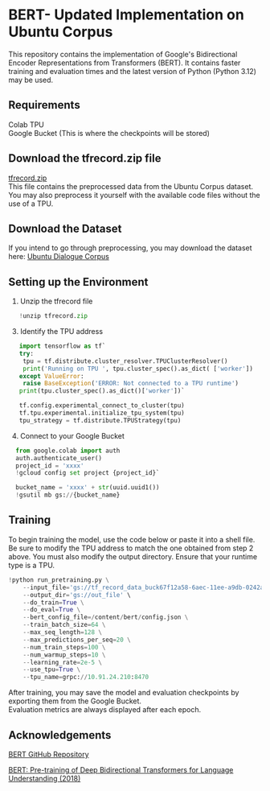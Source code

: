 
# BERT- Updated Implementation on Ubuntu Corpus
This repository contains the implementation of Google's Bidirectional Encoder Representations from Transformers (BERT). It contains faster training and evaluation times and the latest version of Python (Python 3.12) may be used. 

## Requirements
Colab TPU \
Google Bucket (This is where the checkpoints will be stored)

## Download the tfrecord.zip file
[tfrecord.zip](https://drive.google.com/file/d/15PlJFy4BbGag4QACZ1-gGRcEe6SLveb8/view?usp=sharing) \
This file contains the preprocessed data from the Ubuntu Corpus dataset. You may also preprocess it yourself with the available code files without the use of a TPU.

## Download the Dataset
If you intend to go through preprocessing, you may download the dataset here: [Ubuntu Dialogue Corpus](https://drive.google.com/drive/folders/1cm1v3njWPxG5-XhEUpGH25TMncaPR7OM?usp=drive_link)

## Setting up the Environment 
1. Unzip the tfrecord file 
```python
   !unzip tfrecord.zip
```
3. Identify the TPU address 
```python
   import tensorflow as tf`
   try:
	tpu = tf.distribute.cluster_resolver.TPUClusterResolver()  
	print('Running on TPU ', tpu.cluster_spec().as_dict( ['worker'])
   except ValueError:
	raise BaseException('ERROR: Not connected to a TPU runtime')
   print(tpu.cluster_spec().as_dict()['worker'])`

   tf.config.experimental_connect_to_cluster(tpu)
   tf.tpu.experimental.initialize_tpu_system(tpu)
   tpu_strategy = tf.distribute.TPUStrategy(tpu)
```

4. Connect to your Google Bucket 
```python
  from google.colab import auth
  auth.authenticate_user()
  project_id = 'xxxx'
  !gcloud config set project {project_id}`

  bucket_name = 'xxxx' + str(uuid.uuid1())
  !gsutil mb gs://{bucket_name}
```

## Training
To begin training the model, use the code below or paste it into a shell file. Be sure to modify the TPU address to match the one obtained from step 2 above. You must also modify the output directory. Ensure that your runtime type is a TPU. 
```python
!python run_pretraining.py \
    --input_file='gs://tf_record_data_buck67f12a58-6aec-11ee-a9db-0242ac1c000c/tf_train.tfrecord' \
    --output_dir='gs://out_file' \
    --do_train=True \
    --do_eval=True \
    --bert_config_file=/content/bert/config.json \
    --train_batch_size=64 \
    --max_seq_length=128 \
    --max_predictions_per_seq=20 \
    --num_train_steps=100 \
    --num_warmup_steps=10 \
    --learning_rate=2e-5 \
    --use_tpu=True \
    --tpu_name=grpc://10.91.24.210:8470
```
After training, you may save the model and evaluation checkpoints by exporting them from the Google Bucket. \
Evaluation metrics are always displayed after each epoch.

## Acknowledgements
[BERT GitHub Repository](https://github.com/google-research/bert)

[BERT: Pre-training of Deep Bidirectional Transformers for Language Understanding (2018)](https://arxiv.org/abs/1810.04805)

